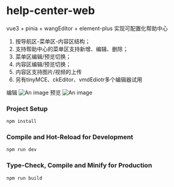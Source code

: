 # help-center-web

vue3 + pinia + wangEditor + element-plus 实现可配置化帮助中心
1. 按导航区-菜单区-内容区结构；
2. 支持帮助中心的菜单区支持新增、编辑、删除；
3. 菜单区编辑/预览切换；
4. 内容区编辑/预览切换；
5. 内容区支持图片/视频的上传
6. 另有tinyMCE、ckEditor、vmdEdiotr多个编辑器试用

编辑
![An image](https://github.com/sjbhz/help-center-web/tree/main/public/images/editImg.png)
预览
![An image](https://github.com/sjbhz/help-center-web/tree/main/public/images/reviewImg.png)

### Project Setup

```sh
npm install
```

### Compile and Hot-Reload for Development

```sh
npm run dev
```

### Type-Check, Compile and Minify for Production

```sh
npm run build
```
